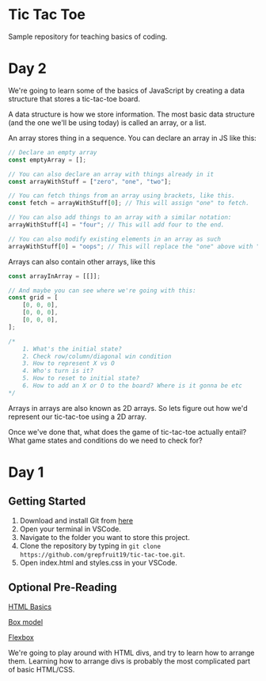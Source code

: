 # Tic Tac Toe

Sample repository for teaching basics of coding.

# Day 2

We're going to learn some of the basics of JavaScript by creating a data structure that stores a tic-tac-toe board.

A data structure is how we store information. The most basic data structure (and the one we'll be using today) is called an array, or a list.

An array stores thing in a sequence. You can declare an array in JS like this:

```js
// Declare an empty array
const emptyArray = [];

// You can also declare an array with things already in it
const arrayWithStuff = ["zero", "one", "two"];

// You can fetch things from an array using brackets, like this.
const fetch = arrayWithStuff[0]; // This will assign "one" to fetch.

// You can also add things to an array with a similar notation:
arrayWithStuff[4] = "four"; // This will add four to the end.

// You can also modify existing elements in an array as such
arrayWithStuff[0] = "oops"; // This will replace the "one" above with "oops"
```

Arrays can also contain other arrays, like this

```js
const arrayInArray = [[]];

// And maybe you can see where we're going with this:
const grid = [
    [0, 0, 0],
    [0, 0, 0],
    [0, 0, 0],
];

/*
    1. What's the initial state?
    2. Check row/column/diagonal win condition
    3. How to represent X vs O
    4. Who's turn is it?
    5. How to reset to initial state?
    6. How to add an X or O to the board? Where is it gonna be etc
*/
```

Arrays in arrays are also known as 2D arrays. So lets figure out how we'd represent our tic-tac-toe using a 2D array.

Once we've done that, what does the game of tic-tac-toe actually entail? What game states and conditions do we need to check for?

# Day 1

## Getting Started

1. Download and install Git from [here](https://git-scm.com/download/win)
2. Open your terminal in VSCode.
3. Navigate to the folder you want to store this project.
4. Clone the repository by typing in `git clone https://github.com/grepfruit19/tic-tac-toe.git`.
5. Open index.html and styles.css in your VSCode.

## Optional Pre-Reading

[HTML Basics](https://developer.mozilla.org/en-US/docs/Learn/Getting_started_with_the_web/HTML_basics)

[Box model](https://developer.mozilla.org/en-US/docs/Web/CSS/CSS_Box_Model)

[Flexbox](https://developer.mozilla.org/en-US/docs/Web/CSS/CSS_Flexible_Box_Layout)

We're going to play around with HTML divs, and try to learn how to arrange them. Learning how to arrange divs is probably the most complicated part of basic HTML/CSS.
